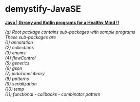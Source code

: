 # demystify-JavaSE
<u><b>Java | Grrovy and Kotlin programs for a Healthy Mind !! </b></u><br>

<i>
(a) Root package contains sub-packages with sample programs<br>
These sub-packages are<br>
	(1) annotation<br>
	(2) collections<br>
	(3) enums<br>
	(4) flowControl<br>
	(5) generics<br>
	(6) gson<br>
	(7) jodaTimeLibrary<br>
	(8) patterns<br>
	(9) serialization<br>
	(10) temp<br>
	(11) functional - callbacks
	                - combinator pattern    
</i>
